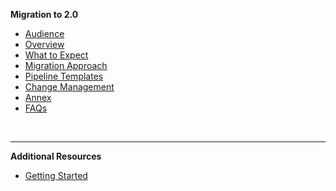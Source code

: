 **Migration to 2.0**
  - [Audience](ship-hats-migration-to-2.0)
  - [Overview](ship-hats-migration-overview)
  - [What to Expect](ship-hats-migration-what-to-expect)
  - [Migration Approach](ship-hats-migration)
  - [Pipeline Templates](pipeline-templates) 
  - [Change Management](ship-hats-migration-change-management)
  - [Annex](ship-hats-migration-annex)
  - [FAQs](faqs)

&nbsp;

---
**Additional Resources**
  - [Getting Started](https://docs.developer.tech.gov.sg/docs/ship-hats-getting-started/)


<!--  
  - [FAQs](faqs)
  - [Portal](https://docs.developer.tech.gov.sg/docs/ship-hats-portal/#/ship-hats-portal-overview) 
  - [Tools](https://docs.developer.tech.gov.sg/docs/ship-hats-tools/#/tools-overview) 

**Training**
  - [Overview](training)
  - [Learning events](learning-events)
  - [Self-paced trainings](self-paced-trainings)
  - [Pipeline Templates](pipeline-templates)    
-->